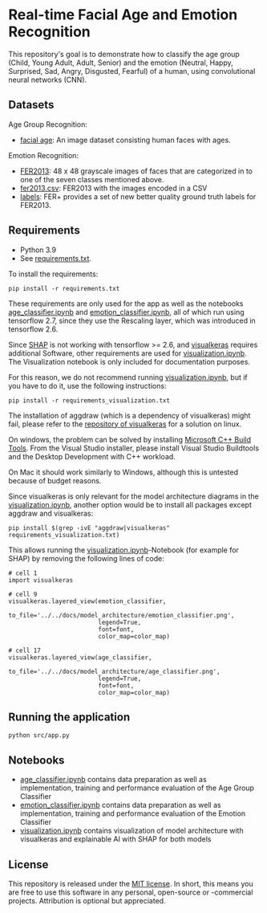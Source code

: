 # Real-time Facial Age and Emotion Recognition

This repository's goal is to demonstrate how to classify the age group
(Child, Young Adult, Adult, Senior) and the emotion (Neutral, Happy, Surprised,
Sad, Angry, Disgusted, Fearful) of a human, using convolutional neural networks (CNN).

## Datasets

Age Group Recognition:

- [facial age](https://www.kaggle.com/frabbisw/facial-age):
  An image dataset consisting human faces with ages.

Emotion Recognition:

- [FER2013](https://www.kaggle.com/c/challenges-in-representation-learning-facial-expression-recognition-challenge/data):
  48 x 48 grayscale images of faces that are categorized in to one of the seven classes mentioned above.
- [fer2013.csv](https://www.kaggle.com/deadskull7/fer2013): FER2013 with the images encoded in a CSV
- [labels](https://github.com/microsoft/FERPlus/blob/master/fer2013new.csv):
  FER+ provides a set of new better quality ground truth labels for FER2013.

## Requirements

- Python 3.9
- See [requirements.txt](requirements.txt).

To install the requirements:

```
pip install -r requirements.txt
```

These requirements are only used for the app as well as the notebooks [age_classifier.ipynb](/src/notebooks/age_classifier.ipynb) and [emotion_classifier.ipynb](/src/notebooks/emotion_classifier.ipynb), all of which run using tensorflow 2.7, since they use the Rescaling layer, which was introduced in tensorflow 2.6.

Since [SHAP](https://github.com/slundberg/shap) is not working with tensorflow >= 2.6, and [visualkeras](https://github.com/paulgavrikov/visualkeras) requires additional Software, other requirements are used for [visualization.ipynb](/src/notebooks/visualization.ipynb). The Visualization notebook is only included for documentation purposes.

For this reason, we do not recommend running [visualization.ipynb](/src/notebooks/visualization.ipynb), but if you have to do it, use the following instructions:

```
pip install -r requirements_visualization.txt
```

The installation of aggdraw (which is a dependency of visualkeras) might fail, please refer to the [repository of visualkeras](https://github.com/paulgavrikov/visualkeras#installing-aggdraw-fails) for a solution on linux.

On windows, the problem can be solved by installing [Microsoft C++ Build Tools](https://visualstudio.microsoft.com/visual-cpp-build-tools/). From the Visual Studio installer, please install Visual Studio Buildtools and the Desktop Development with C++ workload.

On Mac it should work similarly to Windows, although this is untested because of budget reasons.

Since visualkeras is only relevant for the model architecture diagrams in the [visualization.ipynb](/src/notebooks/visualization.ipynb), another option would be to install all packages except aggdraw and visualkeras:

```
pip install $(grep -ivE "aggdraw|visualkeras" requirements_visualization.txt)
```

This allows running the [visualization.ipynb](/src/notebooks/visualization.ipynb)-Notebook (for example for SHAP) by removing the following lines of code:

```
# cell 1
import visualkeras

# cell 9
visualkeras.layered_view(emotion_classifier,
                         to_file='../../docs/model_architecture/emotion_classifier.png',
                         legend=True,
                         font=font,
                         color_map=color_map)

# cell 17
visualkeras.layered_view(age_classifier,
                         to_file='../../docs/model_architecture/age_classifier.png',
                         legend=True,
                         font=font,
                         color_map=color_map)
```

## Running the application

```
python src/app.py
```

## Notebooks

- [age_classifier.ipynb](/src/notebooks/age_classifier.ipynb) contains data preparation as well as implementation, training and performance evaluation of the Age Group Classifier
- [emotion_classifier.ipynb](/src/notebooks/emotion_classifier.ipynb) contains data preparation as well as implementation, training and performance evaluation of the Emotion Classifier
- [visualization.ipynb](/src/notebooks/visualization.ipynb) contains visualization of model architecture with visualkeras and explainable AI with SHAP for both models

## License

This repository is released under the
[MIT license](https://opensource.org/licenses/MIT).
In short, this means you are free to use this software in any personal, open-source or -commercial projects. Attribution is optional but appreciated.
